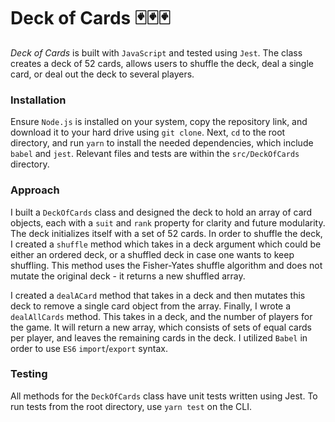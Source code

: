 # Deck of Cards 🃏🃏🃏

_Deck of Cards_ is built with `JavaScript` and tested using `Jest`. The class creates a deck of 52 cards,
allows users to shuffle the deck, deal a single card, or deal out the deck to several players.

### Installation
Ensure `Node.js` is installed on your system, copy the repository link, and download it to your hard drive using `git clone`. Next, `cd` to the root directory, and run `yarn`
to install the needed dependencies, which include `babel` and `jest`. Relevant files and tests are within
the `src/DeckOfCards` directory.

### Approach
I built a `DeckOfCards` class and designed the deck to hold an array of card objects,
each with a `suit` and `rank` property for clarity and future modularity.
The deck initializes itself with a set of 52 cards. In order to shuffle the deck, I created a `shuffle` method which
takes in a deck argument which could be either an ordered deck, or a shuffled deck in case one wants to keep shuffling.
This method uses the Fisher-Yates shuffle algorithm and does not mutate the original deck - it returns a new shuffled array.  

I created a `dealACard` method that takes in a deck and then mutates this deck to remove a single card object from the array.
Finally, I wrote a `dealAllCards` method. This takes in a deck, and the number of players for the game. It will return a new array,
which consists of sets of equal cards per player, and leaves the remaining cards in the deck. I utilized `Babel` in order to use
`ES6` `import`/`export` syntax. 

### Testing
All methods for the `DeckOfCards` class have unit tests written using Jest. To run tests from the root directory, use `yarn test` on the CLI.
